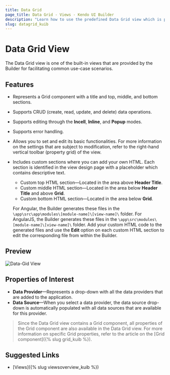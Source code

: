 ```yaml
---
title: Data Grid
page_title: Data Grid - Views - Kendo UI Builder
description: "Learn how to use the predefined Data Grid view which is provided by the Kendo UI Builder tool for creating and managing Angular and AngularJS-based web applications."
slug: datagrid_kuib
---
```


# Data Grid View

The Data Grid view is one of the built-in views that are provided by the Builder for facilitating common use-case scenarios.

## Features

* Represents a Grid component with a title and top, middle, and bottom sections.
* Supports CRUD (create, read, update, and delete) data operations.
* Supports editing through the **Incell**, **Inline**, and **Popup** modes.
* Supports error handling.
* Allows you to set and edit its basic functionalities. For more information on the settings that are subject to modification, refer to the right-hand vertical toolbar (property grid) of the view.
* Includes custom sections where you can add your own HTML. Each section is identified in the view design page with a placeholder which contains descriptive text.
    * Custom top HTML section&mdash;Located in the area above **Header Title**.
    * Custom middle HTML section&mdash;Located in the area below **Header Title** and above **Grid**.
    * Custom bottom HTML section&mdash;Located in the area below **Grid**.

    For Angular, the Builder generates these files in the `\app\src\app\modules\[module-name]\[view-name]\` folder. For AngularJS, the Builder generates these files in the `\app\src\modules\[module-name]\[view-name]\` folder. Add your custom HTML code to the generated files and use the **Edit** option on each custom HTML section to edit the corresponding file from within the Builder.

## Preview

<img src="../../images/kuib-views-data-grid.png" class="img-responsive" alt="Data-Gid View"/>

## Properties of Interest

* **Data Provider**&mdash;Represents a drop-down with all the data providers that are added to the application.
* **Data Source**&mdash;When you select a data provider, the data source drop-down is automatically populated with all data sources that are available for this provider.

> Since the Data Grid view contains a Grid component, all properties of the Grid component are also available in the Data Grid view. For more information on specific Grid properties, refer to the article on the [Grid component]({% slug grid_kuib %}).

## Suggested Links

* [Views]({% slug viewsoverview_kuib %})
